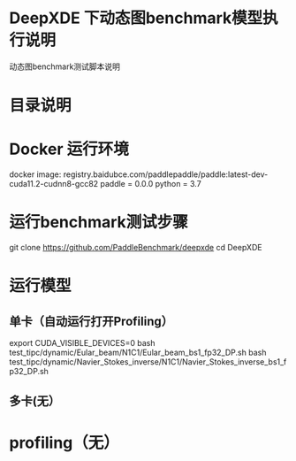 # DeepXDE 下动态图benchmark模型执行说明
动态图benchmark测试脚本说明
# 目录说明 
# Docker 运行环境
docker image: registry.baidubce.com/paddlepaddle/paddle:latest-dev-cuda11.2-cudnn8-gcc82
paddle = 0.0.0
python = 3.7
# 运行benchmark测试步骤
git clone https://github.com/PaddleBenchmark/deepxde
cd DeepXDE
# 运行模型
## 单卡（自动运行打开Profiling）
export CUDA_VISIBLE_DEVICES=0 
bash test_tipc/dynamic/Eular_beam/N1C1/Eular_beam_bs1_fp32_DP.sh 
bash test_tipc/dynamic/Navier_Stokes_inverse/N1C1/Navier_Stokes_inverse_bs1_fp32_DP.sh 
## 多卡(无）
# profiling（无）
